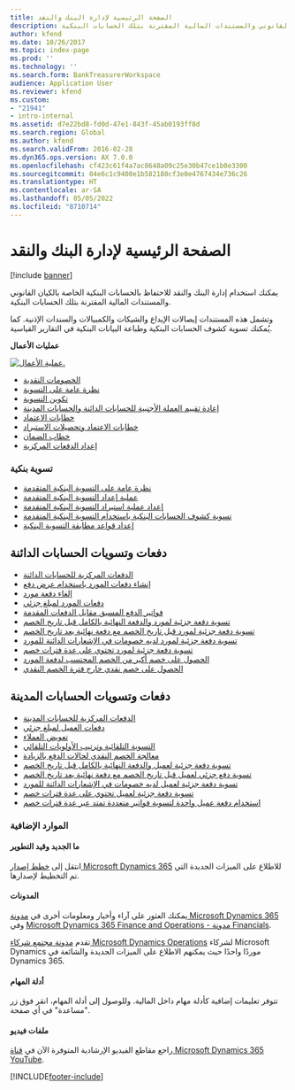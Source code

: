```yaml
---
title: الصفحة الرئيسية لإدارة البنك والنقد
description: يمكنك استخدام إدارة البنك والنقد للاحتفاظ بالحسابات البنكية الخاصة بالكيان القانوني والمستندات المالية المقترنة بتلك الحسابات البنكية.
author: kfend
ms.date: 10/26/2017
ms.topic: index-page
ms.prod: ''
ms.technology: ''
ms.search.form: BankTreasurerWorkspace
audience: Application User
ms.reviewer: kfend
ms.custom:
- "21941"
- intro-internal
ms.assetid: d7e22bd8-fd0d-47e1-843f-45ab0193ff8d
ms.search.region: Global
ms.author: kfend
ms.search.validFrom: 2016-02-28
ms.dyn365.ops.version: AX 7.0.0
ms.openlocfilehash: cf423c61f4a7ac8648a09c25e30b47ce1b0e3300
ms.sourcegitcommit: 04e6c1c9400e1b582180cf3e0e4767434e736c26
ms.translationtype: HT
ms.contentlocale: ar-SA
ms.lasthandoff: 05/05/2022
ms.locfileid: "8710714"
---
```

# <a name="cash-and-bank-management-home-page"></a>الصفحة الرئيسية لإدارة البنك والنقد

[!include [banner](../includes/banner.md)]

يمكنك استخدام إدارة البنك والنقد للاحتفاظ بالحسابات البنكية الخاصة بالكيان القانوني والمستندات المالية المقترنة بتلك الحسابات البنكية. 

وتشمل هذه المستندات إيصالات الإيداع والشيكات والكمبيالات والسندات الإذنية. كما يُمكنك تسوية كشوف الحسابات البنكية‬ وطباعة البيانات البنكية في التقارير القياسية.

**عمليات الأعمال**

[![عملية الأعمال.](./media/Cash-process.PNG)](./media/Cash-process.PNG)

-   [الخصومات النقدية](cash-discounts.md)
-   [نظرة عامة على التسوية](settlement-overview.md)
-   [تكوين التسوية](configure-settlement.md)
-   [إعادة تقييم العملة الأجنبية للحسابات الدائنة والحسابات المدينة](foreign-currency-revaluation-accounts-payable-accounts-receivable.md)
-   [خطابات الاعتماد](letters-of-credit.md)
-   [خطابات الاعتماد وتحصيلات الاستيراد](letters-of-credit-import-collections.md)
-   [خطاب الضمان](letters-of-guarantee.md)
-   [إعداد الدفعات المركزية](set-up-centralized-payments.md)

### <a name="bank-reconciliation"></a>تسوية بنكية

-   [نظرة عامة على التسوية البنكية المتقدمة](advanced-bank-reconciliation-overview.md)
-   [عملية إعداد التسوية البنكية المتقدمة](configure-advanced-bank-reconciliation.md)
-   [إعداد عملية استيراد التسوية البنكية المتقدمة](set-up-advanced-bank-reconciliation-import-process.md)
-   [تسوية كشوف الحسابات البنكية باستخدام التسوية البنكية المتقدمة](reconcile-bank-statements-advanced-bank-reconciliation.md)
-   [إعداد قواعد مطابقة التسوية البنكية](set-up-bank-reconciliation-matching-rules.md)


## <a name="accounts-payable-payments-and-settlements"></a>دفعات وتسويات الحسابات الدائنة
-   [الدفعات المركزية للحسابات الدائنة](../accounts-payable/centralized-payments-accounts-payable.md)
-   [إنشاء دفعات المورد باستخدام عرض دفع](../accounts-payable/create-vendor-payments-payment-proposal.md)
-   [إلغاء دفعة مورد](../accounts-payable/reverse-vendor-payment.md)
-   [دفعات المورد لمبلغ جزئي](../accounts-payable/vendor-payments-partial-amount.md)
-   [فواتير الدفع المسبق مقابل الدفعات المقدمة](../accounts-payable/prepayments-invoices-vs-prepayments.md)
-   [تسوية دفعة جزئية لمورد والدفعة النهائية بالكامل قبل تاريخ الخصم](../accounts-payable/settle-partial-vendor-payment-or-final-payment-before-discount.md)
-   [تسوية دفعة جزئية لمورد قبل تاريخ الخصم مع دفعة نهائية بعد تاريخ الخصم](../accounts-payable/settle-partial-vendor-payment-before-discount-or-final-payment-after.md)
-   [تسوية دفعة جزئية لمورد لديه خصومات في الإشعارات الدائنة للمورد](../accounts-payable/settle-partial-vendor-payment-discounts-vendor-credit-notes.md)
-   [تسوية دفعة جزئية لمورد تحتوي على عدة فترات خصم](../accounts-payable/settle-partial-vendor-payment-multiple-discount-periods.md)
-   [الحصول على خصم أكبر من الخصم المحتسب لدفعة المورد](../accounts-payable/take-discount-more-calculated-discount-vendor-payment.md)
-   [الحصول على خصم نقدي خارج فترة الخصم النقدي](../accounts-payable/take-cash-discount-outside-cash-discount-timeframe.md)

## <a name="accounts-receivable-payments-and-settlements"></a>دفعات وتسويات الحسابات المدينة
-   [الدفعات المركزية للحسابات المدينة](../accounts-receivable/centralized-payments-accounts-receivable.md)
-   [دفعات العميل لمبلغ جزئي](../accounts-receivable/customer-payments-partial-amount.md)
-   [تعويض العملاء](../accounts-receivable/reimburse-customers.md)
-   [التسوية التلقائية وترتيب الأولويات التلقائي](../accounts-receivable/automatic-settlement-prioritization.md)
-   [معالجة الخصم النقدي لحالات الدفع بالزيادة](../cash-bank-management/cash-discount-handling-overpayments.md)
-   [تسوية دفعة جزئية لعميل والدفعة النهائية بالكامل قبل تاريخ الخصم](../accounts-payable/settle-partial-customer-payment-or-final-payment-before-discount.md)
-   [تسوية دفع جزئي لعميل قبل تاريخ الخصم مع دفعة نهائية بعد تاريخ الخصم](../accounts-receivable/settle-partial-customer-payment-before-discount-or-final-payment-after.md)
-   [تسوية دفعة جزئية لعميل لديه خصومات في الإشعارات الدائنة للمورد](../accounts-receivable/settle-partial-customer-payment-discounts-credit-notes.md)
-   [تسوية دفعة جزئية لعميل تحتوي على عدة فترات خصم](../accounts-receivable/settle-partial-customer-payment-multiple-discount-periods.md)
-   [استخدام دفعة عميل واحدة لتسوية فواتير متعددة تمتد عبر عدة فترات خصم](../accounts-receivable/customer-payment-settle-multiple-invoices-multiple-discount-periods.md)



### <a name="additional-resources"></a>الموارد الإضافية

#### <a name="whats-new-and-in-development"></a>ما الجديد وقيد التطوير

انتقل إلى [خطط إصدار Microsoft Dynamics 365](/dynamics365/release-plans/) للاطلاع على الميزات الجديدة التي تم التخطيط لإصدارها.‬ 

#### <a name="blogs"></a>المدونات

يمكنك العثور على آراء وأخبار ومعلومات أخرى في [مدونة Microsoft Dynamics 365](https://community.dynamics.com/b/msftdynamicsblog?c=Enterprise) وفي [Microsoft Dynamics 365 Finance and Operations - مدونة Financials](https://community.dynamics.com/365/financeandoperations/b/financials).

تقدم [مدونة مجتمع شركاء Microsoft Dynamics‏ Operations](https://community.dynamics.com/partner/b/operationspartnercommunityblog) لشركاء Microsoft Dynamics موردًا واحدًا حيث يمكنهم الاطلاع على الميزات الجديدة والشائعة في Dynamics 365.

#### <a name="task-guides"></a>أدلة المهام
تتوفر تعليمات إضافية كأدلة مهام داخل المالية. وللوصول إلى أدلة المهام، انقر فوق زر "مساعدة" في أي صفحة.

#### <a name="videos"></a>ملفات فيديو

راجع مقاطع الفيديو الإرشادية المتوفرة الآن في [قناة Microsoft Dynamics 365 YouTube](https://www.youtube.com/channel/UCJGCg4rB3QSs8y_1FquelBQ).


[!INCLUDE[footer-include](../../includes/footer-banner.md)]
